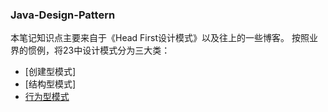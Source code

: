 ### Java-Design-Pattern
本笔记知识点主要来自于《Head First设计模式》以及往上的一些博客。
按照业界的惯例，将23中设计模式分为三大类：
* [创建型模式]
* [结构型模式]
* [行为型模式](https://github.com/smartYi/Java-Design-Pattern/tree/master/Behavioral%20Pattern)

